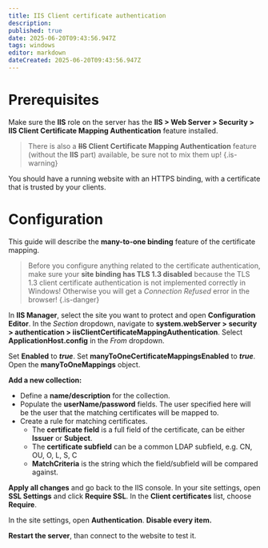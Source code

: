 ```yaml
---
title: IIS Client certificate authentication
description: 
published: true
date: 2025-06-20T09:43:56.947Z
tags: windows
editor: markdown
dateCreated: 2025-06-20T09:43:56.947Z
---
```


# Prerequisites

Make sure the **IIS** role on the server has the **IIS > Web Server > Security > IIS Client Certificate Mapping Authentication** feature installed.

> There is also a **~~IIS~~ Client Certificate Mapping Authentication** feature (without the **IIS** part) available, be sure not to mix them up!
{.is-warning}

You should have a running website with an HTTPS binding, with a certificate that is trusted by your clients.

# Configuration

This guide will describe the **many-to-one binding** feature of the certificate mapping.

> Before you configure anything related to the certificate authentication, make sure your **site binding has TLS 1.3 disabled** because the TLS 1.3 client certificate authentication is not implemented correctly in Windows! Otherwise you will get a *Connection Refused* error in the browser!
{.is-danger}

In **IIS Manager**, select the site you want to protect and open **Configuration Editor**. In the *Section* dropdown, navigate to **system.webServer > security > authentication > iisClientCertificateMappingAuthentication**. Select **ApplicationHost.config** in the *From* dropdown.

Set **Enabled** to ***true***. Set **manyToOneCertificateMappingsEnabled** to ***true***. Open the **manyToOneMappings** object.

**Add a new collection:**

- Define a **name/description** for the collection.
- Populate the **userName/password** fields. The user specified here will be the user that the matching certificates will be mapped to.
- Create a rule for matching certificates.
  - The **certificate field** is a full field of the certificate, can be either **Issuer** or **Subject**.
  - The **certificate subfield** can be a common LDAP subfield, e.g. CN, OU, O, L, S, C
  - **MatchCriteria** is the string which the field/subfield will be compared against.

**Apply all changes** and go back to the IIS console. In your site settings, open **SSL Settings** and click **Require SSL**. In the **Client certificates** list, choose **Require**.

In the site settings, open **Authentication**. **Disable every item.**

**Restart the server**, than connect to the website to test it.